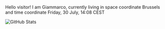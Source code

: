 Hello visitor! I am Giammarco, currently living in space coordinate Brussels and time coordinate Friday, 30 July, 14:08 CEST

![GitHub Stats](https://github-readme-stats.vercel.app/api?username=grcasanova)
